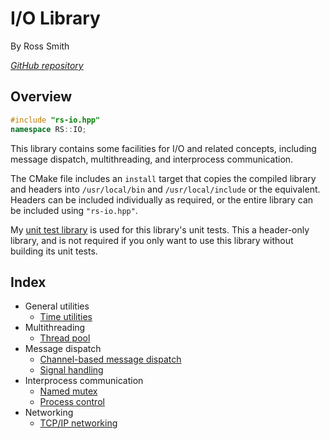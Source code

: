 # I/O Library

By Ross Smith

_[GitHub repository](https://github.com/CaptainCrowbar/rs-io)_

## Overview

```c++
#include "rs-io.hpp"
namespace RS::IO;
```

This library contains some facilities for I/O and related concepts, including
message dispatch, multithreading, and interprocess communication.

The CMake file includes an `install` target that copies the compiled library
and headers into `/usr/local/bin` and `/usr/local/include` or the equivalent.
Headers can be included individually as required, or the entire library can
be included using `"rs-io.hpp"`.

My [unit test library](https://github.com/CaptainCrowbar/rs-unit-test) is used
for this library's unit tests. This a header-only library, and is not
required if you only want to use this library without building its unit
tests.

## Index

* General utilities
    * [Time utilities](time.html)
* Multithreading
    * [Thread pool](thread-pool.html)
* Message dispatch
    * [Channel-based message dispatch](channel.html)
    * [Signal handling](signal.html)
* Interprocess communication
    * [Named mutex](named-mutex.html)
    * [Process control](process.html)
* Networking
    * [TCP/IP networking](net.html)
